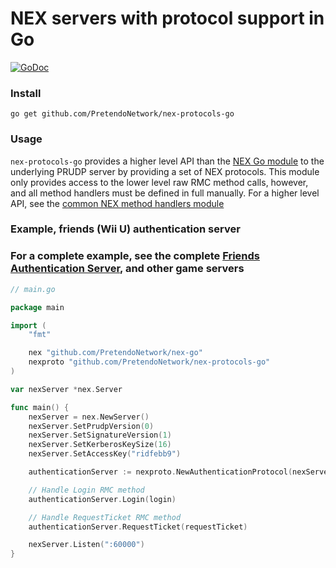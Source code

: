 # NEX servers with protocol support in Go

[![GoDoc](https://godoc.org/github.com/PretendoNetwork/nex-protocols-go?status.svg)](https://godoc.org/github.com/PretendoNetwork/nex-protocols-go)

### Install

`go get github.com/PretendoNetwork/nex-protocols-go`

### Usage

`nex-protocols-go` provides a higher level API than the [NEX Go module](https://github.com/PretendoNetwork/nex-go) to the underlying PRUDP server by providing a set of NEX protocols. This module only provides access to the lower level raw RMC method calls, however, and all method handlers must be defined in full manually. For a higher level API, see the [common NEX method handlers module](https://github.com/PretendoNetwork/nex-protocols-common-go)

### Example, friends (Wii U) authentication server
### For a complete example, see the complete [Friends Authentication Server](https://github.com/PretendoNetwork/friends-authentication), and other game servers

```go
// main.go

package main

import (
	"fmt"

	nex "github.com/PretendoNetwork/nex-go"
	nexproto "github.com/PretendoNetwork/nex-protocols-go"
)

var nexServer *nex.Server

func main() {
	nexServer = nex.NewServer()
	nexServer.SetPrudpVersion(0)
	nexServer.SetSignatureVersion(1)
	nexServer.SetKerberosKeySize(16)
	nexServer.SetAccessKey("ridfebb9")

	authenticationServer := nexproto.NewAuthenticationProtocol(nexServer)

	// Handle Login RMC method
	authenticationServer.Login(login)

	// Handle RequestTicket RMC method
	authenticationServer.RequestTicket(requestTicket)

	nexServer.Listen(":60000")
}
```